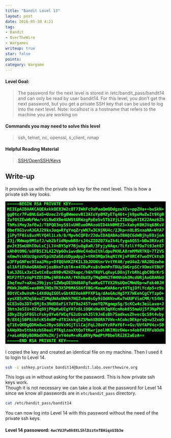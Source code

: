 ```yaml
---
title: "Bandit Level 13"
layout: post
date: 2016-05-30 4:21
tag:
- Bandit
- OverTheWire
- Wargames
writeup: true
star: false
points:
category: Wargame
---
```


#### Level Goal:

>The password for the next level is stored in /etc/bandit_pass/bandit14 and can only be read by user bandit14. For this level, you don’t get the next password, but you get a private SSH key that can be used to log into the next level. Note: localhost is a hostname that refers to the machine you are working on

#### Commands you may need to solve this level

>ssh, telnet, nc, openssl, s_client, nmap

#### Helpful Reading Material

>[SSH/OpenSSH/Keys](https://help.ubuntu.com/community/SSH/OpenSSH/Keys)

## Write-up

It provides us with the private ssh key for the next level. This is how a private ssh key looks.

![private_ssh_key](/assets/images/OverTheWire/Bandit/private_ssh_key.png)

I copied the key and created an identical file on my machine.
Then I used it to login to Level 14.

~~~bash
ssh -i sshkey.private bandit14@bandit.labs.overthewire.org
~~~

This logs us in without asking for the password. This is how private ssh keys work.<br>
Though it is not necessary we can take a look at the password for Level 14 since we know all passwords are in `etc/bandit_pass` directory.

~~~bash
cat /etc/bandit_pass/bandit14
~~~

You can now log into Level 14 with this password without the need of the private ssh keys.

#### Level 14 passoword: `4wcYUJFw0k0XLShlDzztnTBHiqxU3b3e`
